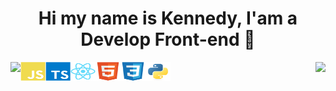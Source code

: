   <div align="center">
  <h1>Hi my name is Kennedy, I'am a Develop Front-end 👋</h1>
     <a href="https://github.com/KennedyRyan18">
    <img align="right" height="300em" src="https://media4.giphy.com/media/116n6kcHaFbw3e/giphy.gif?cid=790b7611a95b189a95958e16a6c9ac5c0e1e1d973fcf42ff&rid=giphy.gif&ct=g">
   <div>
      <img align="left" height="180em" src="https://github-readme-stats.vercel.app/api?username=KennedyRyan18&show_icons=true&theme=dracula&include_all_commits=true&count_private=true"/>
     <div>
      <img align="left" alt="Js" height="30" width="40" src="https://raw.githubusercontent.com/devicons/devicon/master/icons/javascript/javascript-plain.svg">
      <img align="left" alt="Ts" height="30" width="40" src="https://raw.githubusercontent.com/devicons/devicon/master/icons/typescript/typescript-plain.svg">
      <img align="left" alt="React" height="30" width="40" src="https://raw.githubusercontent.com/devicons/devicon/master/icons/react/react-original.svg">
      <img align="left" alt="HTML" height="30" width="40" src="https://raw.githubusercontent.com/devicons/devicon/master/icons/html5/html5-original.svg">
      <img align="left" alt="CSS" height="30" width="40" src="https://raw.githubusercontent.com/devicons/devicon/master/icons/css3/css3-original.svg">
      <img align="left" alt="Python" height="30" width="40" src="https://raw.githubusercontent.com/devicons/devicon/master/icons/python/python-original.svg"> 
     </div>
      
   </div>
  </div>
  
 
 
  
<!--   <div>
     <a href="https://www.linkedin.com/in/kennedy-ryan-dos-santos-nascimento-84227921a/" target="_blank"><img src="https://img.shields.io/badge/LinkedIn-0077B5?style=for-the-badge&logo=linkedin&logoColor=white" target="_blank"></a>
     <a href="https://www.linkedin.com/in/kennedy-ryan-dos-santos-nascimento-84227921a/" target="_blank"><img src="https://img.shields.io/badge/LinkedIn-0077B5?style=for-the-badge&logo=linkedin&logoColor=white" target="_blank"></a>
  </div> -->
<!--
**KennedyRyan18/KennedyRyan18** is a ✨ _special_ ✨ repository because its `README.md` (this file) appears on your GitHub profile.

Here are some ideas to get you started:

- 🔭 I’m currently working on ...
- 🌱 I’m currently learning ...
- 👯 I’m looking to collaborate on ...
- 🤔 I’m looking for help with ...
- 💬 Ask me about ...
- 📫 How to reach me: ...
- 😄 Pronouns: ...
- ⚡ Fun fact: ...
-->
